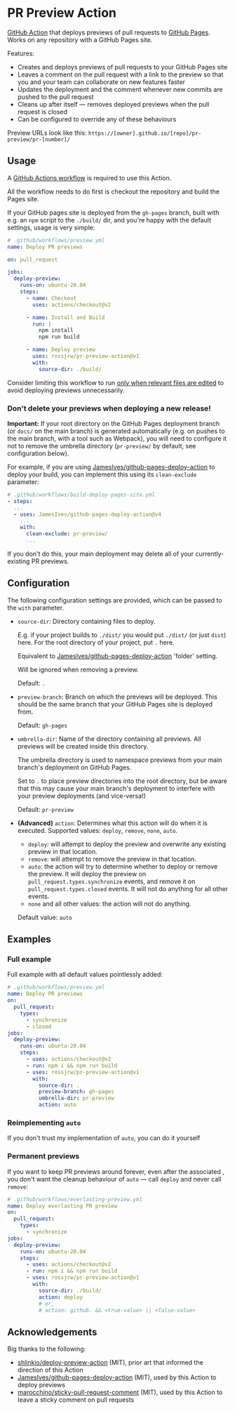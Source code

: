 # PR Preview Action

[GitHub Action](https://github.com/features/actions) that deploys previews
of pull requests to [GitHub Pages](https://pages.github.com/). Works on any
repository with a GitHub Pages site.

Features:

- Creates and deploys previews of pull requests to your GitHub Pages site
- Leaves a comment on the pull request with a link to the preview so that
  you and your team can collaborate on new features faster
- Updates the deployment and the comment whenever new commits are pushed to
  the pull request
- Cleans up after itself &mdash; removes deployed previews when the pull
  request is closed
- Can be configured to override any of these behaviours

Preview URLs look like this:
`https://[owner].github.io/[repo]/pr-preview/pr-[number]/`

## Usage

A [GitHub Actions
workflow](https://docs.github.com/en/actions/learn-github-actions) is
required to use this Action.

All the workflow needs to do first is checkout the repository and build the
Pages site.

If your GitHub pages site is deployed from the `gh-pages` branch, built
with e.g. an `npm` script to the `./build/` dir, and you're happy with the
default settings, usage is very simple:

```yml
# .github/workflows/preview.yml
name: Deploy PR previews

on: pull_request

jobs:
  deploy-preview:
    runs-on: ubuntu-20.04
    steps:
      - name: Checkout
        uses: actions/checkout@v2

      - name: Install and Build
        run: |
          npm install
          npm run build

      - name: Deploy preview
        uses: rossjrw/pr-preview-action@v1
        with:
          source-dir: ./build/
```

Consider limiting this workflow to run [only when relevant files are
edited](https://docs.github.com/en/actions/using-workflows/workflow-syntax-for-github-actions#onpushpull_requestpull_request_targetpathspaths-ignore)
to avoid deploying previews unnecessarily.

### Don't delete your previews when deploying a new release!

**Important:** If your root directory on the GitHub Pages deployment branch
(or `docs/` on the main branch) is generated automatically (e.g. on pushes
to the main branch, with a tool such as Webpack), you will need to configure
it not to remove the umbrella directory (`pr-preview/` by default, see
configuration below).

For example, if you are using
[JamesIves/github-pages-deploy-action](https://github.com/JamesIves/github-pages-deploy-action)
to deploy your build, you can implement this using its `clean-exclude`
parameter:

```yml
# .github/workflows/build-deploy-pages-site.yml
- steps:
  ...
  - uses: JamesIves/github-pages-deploy-action@v4
    ...
    with:
      clean-exclude: pr-preview/
      ...
```

If you don't do this, your main deployment may delete all of your
currently-existing PR previews.

## Configuration

The following configuration settings are provided, which can be passed to
the `with` parameter.

- `source-dir`: Directory containing files to deploy.

  E.g. if your project builds to `./dist/` you would put `./dist/` (or just
  `dist`) here. For the root directory of your project, put `.` here.

  Equivalent to
  [JamesIves/github-pages-deploy-action](https://github.com/JamesIves/github-pages-deploy-action)
  'folder' setting.

  Will be ignored when removing a preview.

  Default: `.`

- `preview-branch`: Branch on which the previews will be deployed. This
  should be the same branch that your GitHub Pages site is deployed from.

  Default: `gh-pages`

- `umbrella-dir`: Name of the directory containing all previews. All
  previews will be created inside this directory.

  The umbrella directory is used to namespace previews from your main
  branch's deployment on GitHub Pages.

  Set to `.` to place preview directories into the root directory, but be
  aware that this may cause your main branch's deployment to interfere with
  your preview deployments (and vice-versa!)

  Default: `pr-preview`

- **(Advanced)** `action`: Determines what this action will do when it is
  executed. Supported values: `deploy`, `remove`, `none`, `auto`.

  - `deploy`: will attempt to deploy the preview and overwrite any
    existing preview in that location.
  - `remove`: will attempt to remove the preview in that location.
  - `auto`: the action will try to determine whether to deploy or remove
    the preview. It will deploy the preview on
    `pull_request.types.synchronize` events, and remove it on
    `pull_request.types.closed` events. It will not do anything for all other
    events.
  - `none` and all other values: the action will not do anything.

  Default value: `auto`

## Examples

### Full example

Full example with all default values pointlessly added:

```yml
# .github/workflows/preview.yml
name: Deploy PR previews
on:
  pull_request:
    types:
      - synchronize
      - closed
jobs:
  deploy-preview:
    runs-on: ubuntu-20.04
    steps:
      - uses: actions/checkout@v2
      - run: npm i && npm run build
      - uses: rossjrw/pr-preview-action@v1
        with:
          source-dir: .
          preview-branch: gh-pages
          umbrella-dir: pr-preview
          action: auto
```

### Reimplementing `auto`

If you don't trust my implementation of `auto`, you can do it yourself

### Permanent previews

If you want to keep PR previews around forever, even after the associated ,
you don't want the cleanup behaviour of `auto` &mdash; call `deploy` and
never call `remove`:

```yml
# .github/workflows/everlasting-preview.yml
name: Deploy everlasting PR preview
on:
  pull_request:
    types:
      - synchronize
jobs:
  deploy-preview:
    runs-on: ubuntu-20.04
    steps:
      - uses: actions/checkout@v2
      - run: npm i && npm run build
      - uses: rossjrw/pr-preview-action@v1
        with:
          source-dir: ./build/
          action: deploy
          # or,
          # action: github. && <true-value> || <false-value>
```

## Acknowledgements

Big thanks to the following:

- [shlinkio/deploy-preview-action](https://github.com/shlinkio/deploy-preview-action)
  (MIT), prior art that informed the direction of this Action
- [JamesIves/github-pages-deploy-action](https://github.com/JamesIves/github-pages-deploy-action)
  (MIT), used by this Action to deploy previews
- [marocchino/sticky-pull-request-comment](https://github.com/marocchino/sticky-pull-request-comment)
  (MIT), used by this Action to leave a sticky comment on pull requests
